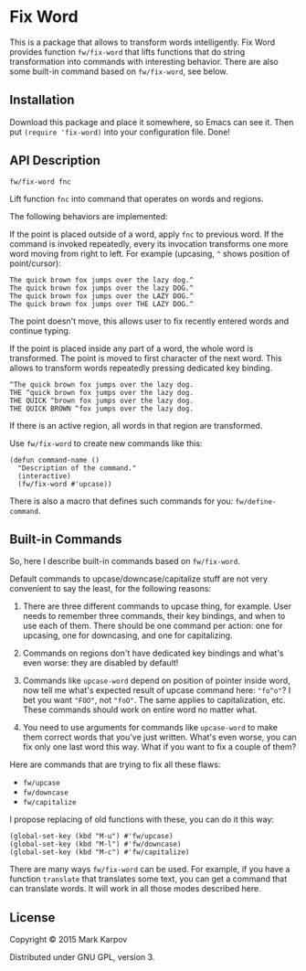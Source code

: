 # Fix Word

This is a package that allows to transform words intelligently. Fix Word
provides function `fw/fix-word` that lifts functions that do string
transformation into commands with interesting behavior. There are also some
built-in command based on `fw/fix-word`, see below.

## Installation

Download this package and place it somewhere, so Emacs can see it. Then put
`(require 'fix-word)` into your configuration file. Done!

## API Description

```
fw/fix-word fnc
```

Lift function `fnc` into command that operates on words and regions.

The following behaviors are implemented:

If the point is placed outside of a word, apply `fnc` to previous word. If
the command is invoked repeatedly, every its invocation transforms one more
word moving from right to left. For example (upcasing, `^` shows position of
point/cursor):

```
The quick brown fox jumps over the lazy dog.^
The quick brown fox jumps over the lazy DOG.^
The quick brown fox jumps over the LAZY DOG.^
The quick brown fox jumps over THE LAZY DOG.^
```

The point doesn't move, this allows user to fix recently entered words and
continue typing.

If the point is placed inside any part of a word, the whole word is
transformed. The point is moved to first character of the next word. This
allows to transform words repeatedly pressing dedicated key binding.

```
^The quick brown fox jumps over the lazy dog.
THE ^quick brown fox jumps over the lazy dog.
THE QUICK ^brown fox jumps over the lazy dog.
THE QUICK BROWN ^fox jumps over the lazy dog.
```

If there is an active region, all words in that region are transformed.

Use `fw/fix-word` to create new commands like this:


```emacs-lisp
(defun command-name ()
  "Description of the command."
  (interactive)
  (fw/fix-word #'upcase))
```

There is also a macro that defines such commands for you:
`fw/define-command`.

## Built-in Commands

So, here I describe built-in commands based on `fw/fix-word`.

Default commands to upcase/downcase/capitalize stuff are not very convenient
to say the least, for the following reasons:

1. There are three different commands to upcase thing, for example. User
   needs to remember three commands, their key bindings, and when to use
   each of them. There should be one command per action: one for upcasing,
   one for downcasing, and one for capitalizing.

2. Commands on regions don't have dedicated key bindings and what's even
   worse: they are disabled by default!

3. Commands like `upcase-word` depend on position of pointer inside word,
   now tell me what's expected result of upcase command here: `"fo^o"`? I
   bet you want `"FOO"`, not `"foO"`. The same applies to capitalization,
   etc. These commands should work on entire word no matter what.

4. You need to use arguments for commands like `upcase-word` to make them
   correct words that you've just written. What's even worse, you can fix
   only one last word this way. What if you want to fix a couple of them?

Here are commands that are trying to fix all these flaws:

* `fw/upcase`
* `fw/downcase`
* `fw/capitalize`

I propose replacing of old functions with these, you can do it this way:

```emacs-lisp
(global-set-key (kbd "M-u") #'fw/upcase)
(global-set-key (kbd "M-l") #'fw/downcase)
(global-set-key (kbd "M-c") #'fw/capitalize)
```

There are many ways `fw/fix-word` can be used. For example, if you have a
function `translate` that translates some text, you can get a command that
can translate words. It will work in all those modes described here.

## License

Copyright © 2015 Mark Karpov

Distributed under GNU GPL, version 3.
